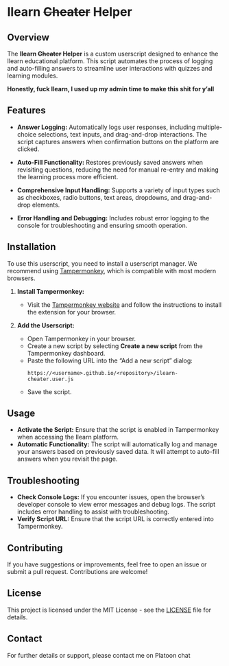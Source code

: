 # Ilearn ~~Cheater~~ Helper

## Overview

The **Ilearn ~~Cheater~~ Helper** is a custom userscript designed to enhance the Ilearn educational platform. This script automates the process of logging and auto-filling answers to streamline user interactions with quizzes and learning modules.

**Honestly, fuck Ilearn, I used up my admin time to make this shit for y’all**

## Features

- **Answer Logging:** Automatically logs user responses, including multiple-choice selections, text inputs, and drag-and-drop interactions. The script captures answers when confirmation buttons on the platform are clicked.
  
- **Auto-Fill Functionality:** Restores previously saved answers when revisiting questions, reducing the need for manual re-entry and making the learning process more efficient.

- **Comprehensive Input Handling:** Supports a variety of input types such as checkboxes, radio buttons, text areas, dropdowns, and drag-and-drop elements.

- **Error Handling and Debugging:** Includes robust error logging to the console for troubleshooting and ensuring smooth operation.

## Installation

To use this userscript, you need to install a userscript manager. We recommend using [Tampermonkey](https://www.tampermonkey.net/), which is compatible with most modern browsers.

1. **Install Tampermonkey:**
   - Visit the [Tampermonkey website](https://www.tampermonkey.net/) and follow the instructions to install the extension for your browser.

2. **Add the Userscript:**
   - Open Tampermonkey in your browser.
   - Create a new script by selecting **Create a new script** from the Tampermonkey dashboard.
   - Paste the following URL into the “Add a new script” dialog:
     ```
     https://<username>.github.io/<repository>/ilearn-cheater.user.js
     ```
   - Save the script.

## Usage

- **Activate the Script:** Ensure that the script is enabled in Tampermonkey when accessing the Ilearn platform.
- **Automatic Functionality:** The script will automatically log and manage your answers based on previously saved data. It will attempt to auto-fill answers when you revisit the page.

## Troubleshooting

- **Check Console Logs:** If you encounter issues, open the browser’s developer console to view error messages and debug logs. The script includes error handling to assist with troubleshooting.
- **Verify Script URL:** Ensure that the script URL is correctly entered into Tampermonkey.

## Contributing

If you have suggestions or improvements, feel free to open an issue or submit a pull request. Contributions are welcome!

## License

This project is licensed under the MIT License - see the [LICENSE](LICENSE) file for details.

## Contact

For further details or support, please contact me on Platoon chat

